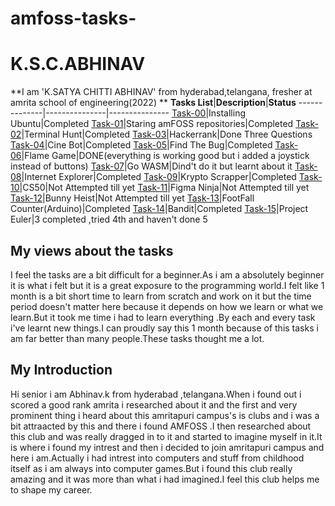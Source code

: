 # amfoss-tasks-
# K.S.C.ABHINAV
**I am 'K.SATYA CHITTI ABHINAV' from hyderabad,telangana, fresher at amrita school of engineering(2022) **
**Tasks List**|**Description**|**Status**
--------------|---------------|---------------
[Task-00](https://github.com/Abhinav-1524/amFOSS_tasks/tree/main/task-0)|Installing Ubuntu|Completed
[Task-01](https://github.com/Abhinav-1524/amFOSS_tasks/tree/main/task-1)|Staring amFOSS repositories|Completed
[Task-02](https://github.com/Abhinav-1524/amFOSS_tasks/tree/main/task-2)|Terminal Hunt|Completed
[Task-03](https://github.com/Abhinav-1524/amFOSS_tasks/tree/main/task-3)|Hackerrank|Done Three Questions
[Task-04](https://github.com/Abhinav-1524/amFOSS_tasks/tree/main/task-4)|Cine Bot|Completed
[Task-05](https://github.com/Abhinav-1524/amFOSS_tasks/tree/main/task-5)|Find The Bug|Completed
[Task-06](https://github.com/Abhinav-1524/amFOSS_tasks/tree/main/task-6)|Flame Game|DONE(everything is working good but i added a joystick instead of buttons)
[Task-07](https://github.com/Abhinav-1524/amFOSS_tasks/tree/main/task-7)|Go WASM|Dind't do it but learnt about it
[Task-08](https://github.com/Abhinav-1524/amFOSS_tasks/tree/main/task-8)|Internet Explorer|Completed
[Task-09](https://github.com/Abhinav-1524/amFOSS_tasks/tree/main/task-9)|Krypto Scrapper|Completed
[Task-10](https://github.com/Abhinav-1524/amFOSS_tasks/tree/main/task-10)|CS50|Not Attempted till yet
[Task-11](https://github.com/Abhinav-1524/amFOSS_tasks/tree/main/task-11)|Figma Ninja|Not Attempted till yet
[Task-12](https://github.com/Abhinav-1524/amFOSS_tasks/tree/main/task-12)|Bunny Heist|Not Attempted till yet
[Task-13](https://github.com/Abhinav-1524/amFOSS_tasks/tree/main/task-13)|FootFall Counter(Arduino)|Completed
[Task-14](https://github.com/Abhinav-1524/amFOSS_tasks/tree/main/task-14)|Bandit|Completed
[Task-15](https://github.com/Abhinav-1524/amFOSS_tasks/tree/main/task-15)|Project Euler|3 completed ,tried 4th and haven't done 5
## My views about the tasks
I feel the tasks are a bit difficult for a beginner.As i am a absolutely beginner it is what i felt but it is a great exposure to the programming world.I felt like 1 month is a bit short time to learn from scratch and work on it but the time period doesn't matter here because it depends on how we learn or what we learn.But it took me time i had to learn everything .By each and every task i've learnt new things.I can proudly say this 1 month because of this tasks i am far better than many people.These tasks thought me a lot.
## My Introduction
Hi senior i am Abhinav.k from hyderabad ,telangana.When i found out i scored a good rank amrita  i researched about it and the first and very prominent thing i heard about this amritapuri campus's is clubs and i was a bit attraacted by this and there i found AMFOSS .I then researched about this club and was really dragged in to it and started to imagine myself in it.It is where i found my intrest and then i decided to join amritapuri campus and here i am.Actually i had intrest into computers and stuff from childhood itself as i am  always into computer games.But i found this club really amazing and it was more than what i had imagined.I feel this club helps me to shape my career.	

